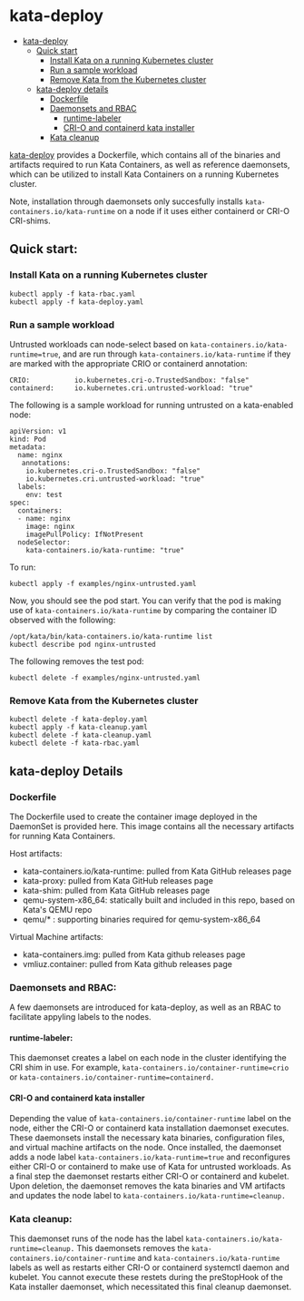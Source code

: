 # kata-deploy


- [kata-deploy](#kata-deploy)
  * [Quick start](#quick-start-)
    + [Install Kata on a running Kubernetes cluster](#install-kata-on-a-running-kubernetes-cluster)
    + [Run a sample workload](#run-a-sample-workload-)
    + [Remove Kata from the Kubernetes cluster](#remove-kata-from-the-kubernetes-cluster-)
  * [kata-deploy details](#kata-deploy-details)
    + [Dockerfile](#dockerfile)
    + [Daemonsets and RBAC](#daemonsets-and-rbac-)
      - [runtime-labeler](#runtime-labeler-)
      - [CRI-O and containerd kata installer](#cri-o-and-containerd-kata-installer-)
    + [Kata cleanup](#kata-cleanup-)


[kata-deploy](kata-deploy) provides a Dockerfile, which contains all of the binaries
and artifacts required to run Kata Containers, as well as reference daemonsets, which can
be utilized to install Kata Containers on a running Kubernetes cluster.

Note, installation through daemonsets only succesfully installs `kata-containers.io/kata-runtime` on
a node if it uses either containerd or CRI-O CRI-shims.

## Quick start:

### Install Kata on a running Kubernetes cluster

```
kubectl apply -f kata-rbac.yaml
kubectl apply -f kata-deploy.yaml
```

### Run a sample workload

Untrusted workloads can node-select based on ```kata-containers.io/kata-runtime=true```, and are
run through ```kata-containers.io/kata-runtime``` if they are marked with the appropriate CRIO or containerd
annotation:
```
CRIO:           io.kubernetes.cri-o.TrustedSandbox: "false"
containerd:     io.kubernetes.cri.untrusted-workload: "true"
```

The following is a sample workload for running untrusted on a kata-enabled node:
```
apiVersion: v1
kind: Pod
metadata:
  name: nginx
   annotations:
    io.kubernetes.cri-o.TrustedSandbox: "false"
    io.kubernetes.cri.untrusted-workload: "true"
  labels:
    env: test
spec:
  containers:
  - name: nginx
    image: nginx
    imagePullPolicy: IfNotPresent
  nodeSelector:
    kata-containers.io/kata-runtime: "true"
```    

To run:
```
kubectl apply -f examples/nginx-untrusted.yaml
```

Now, you should see the pod start. You can verify that the pod is making use of
```kata-containers.io/kata-runtime``` by comparing the container ID observed with the following:
```
/opt/kata/bin/kata-containers.io/kata-runtime list
kubectl describe pod nginx-untrusted
```

The following removes the test pod:
```
kubectl delete -f examples/nginx-untrusted.yaml
```

### Remove Kata from the Kubernetes cluster

```
kubectl delete -f kata-deploy.yaml
kubectl apply -f kata-cleanup.yaml
kubectl delete -f kata-cleanup.yaml
kubectl delete -f kata-rbac.yaml
```

## kata-deploy Details

### Dockerfile

The Dockerfile used to create the container image deployed in the DaemonSet is provided here.
This image contains all the necessary artifacts for running Kata Containers.

Host artifacts:
* kata-containers.io/kata-runtime: pulled from Kata GitHub releases page
* kata-proxy: pulled from Kata GitHub releases page
* kata-shim: pulled from Kata GitHub releases page
* qemu-system-x86_64: statically built and included in this repo, based on Kata's QEMU repo
* qemu/* : supporting binaries required for qemu-system-x86_64

Virtual Machine artifacts:
* kata-containers.img: pulled from Kata github releases page
* vmliuz.container: pulled from Kata github releases page

### Daemonsets and RBAC:

A few daemonsets are introduced for kata-deploy, as well as an RBAC to facilitate
appyling labels to the nodes.

#### runtime-labeler:

This daemonset creates a label on each node in
the cluster identifying the CRI shim in use. For example,
`kata-containers.io/container-runtime=crio` or `kata-containers.io/container-runtime=containerd.`

#### CRI-O and containerd kata installer

Depending the value of `kata-containers.io/container-runtime` label on the node, either the CRI-O or
containerd kata installation daemonset executes. These daemonsets install
the necessary kata binaries, configuration files, and virtual machine artifacts on
the node. Once installed, the daemonset adds a node label `kata-containers.io/kata-runtime=true` and reconfigures
either CRI-O or containerd to make use of Kata for untrusted workloads. As a final step the daemonset
restarts either CRI-O or containerd and kubelet. Upon deletion, the daemonset removes the kata binaries
and VM artifacts and updates the node label to `kata-containers.io/kata-runtime=cleanup.`

### Kata cleanup:
This daemonset runs of the node has the label `kata-containers.io/kata-runtime=cleanup.` This daemonsets removes
the `kata-containers.io/container-runtime` and `kata-containers.io/kata-runtime` labels as well as restarts either CRI-O or containerd systemctl
daemon and kubelet. You cannot execute these restets during the preStopHook of the Kata installer daemonset,
which necessitated this final cleanup daemonset.
